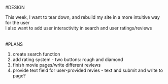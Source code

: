 #DESIGN  

This week, I want to tear down, and rebuild my site in a more intuitive way for the user  
I also want to add user interactivity in search and user ratings/reviews  
<br>  
#PLANS  
1. create search function  
2. add rating system - two buttons: rough and diamond  
3. finish movie pages/write different reviews
4. provide text field for user-provided revies - text and submit and write to page?
